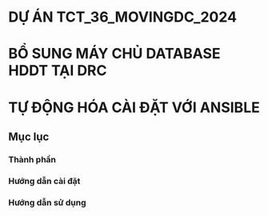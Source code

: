 # DỰ ÁN TCT_36_MOVINGDC_2024
# BỔ SUNG MÁY CHỦ DATABASE HDDT TẠI DRC
# TỰ ĐỘNG HÓA CÀI ĐẶT VỚI ANSIBLE

## Mục lục

### Thành phần
### Hướng dẫn cài đặt
### Hướng dẫn sử dụng





